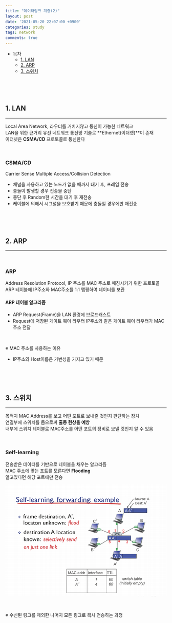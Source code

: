 ```yaml
---
title: "데이터링크 계층(2)"
layout: post
date: '2021-05-20 22:07:00 +0900'
categories: study
tags: network
comments: true
---
```


- 목차
    - [1. LAN](#1-lan)
    - [2. ARP](#2-arp)
    - [3. 스위치](#3-스위치)

<br>
<br>
<br>

## 1. LAN
---
Local Area Network, 라우터를 거치지않고 통신이 가능한 네트워크<br>
LAN을 위한 근거리 유선 네트워크 통신망 기술로 **Ethernet(이더넷)**이 존재<br>
이더넷은 **CSMA/CD** 프로토콜로 통신한다<br>

<br>

### CSMA/CD
Carrier Sense Multiple Access/Collision Detection<br>
- 채널을 사용하고 있는 노드가 없을 때까지 대기 후, 프레임 전송
- 충돌이 발생할 경우 전송을 중단
- 중단 후 Random한 시간을 대기 후 재전송
- 케이블에 의해서 시그널을 보호받기 때문에 충돌일 경우에만 재전송

<br>
<br>
<br>

## 2. ARP
---

<br>

### ARP
Address Resolution Protocol, IP 주소를 MAC 주소로 매칭시키기 위한 프로토콜<br>
ARP 테이블에 IP주소와 MAC주소를 1:1 맵핑하여 데이터를 보관<br>

#### ARP 테이블 알고리즘
- ARP Request(Frame)을 LAN 환경에 브로드캐스트
- Request에 저장된 게이트 웨이 라우터 IP주소와 같은 게이트 웨이 라우터가 MAC 주소 전달<br>

<br>


※ MAC 주소를 사용하는 이유<br> 
- IP주소와 Host이름은 가변성을 가지고 있기 때문

<br>
<br>
<br>


## 3. 스위치
---
목적지 MAC Address를 보고 어떤 포트로 보내줄 것인지 판단하는 장치<br>
연결부에 스위치를 둠으로써 **출동 현상을 예방**<br>
내부에 스위치 테이블로 MAC주소를 어떤 포트의 장비로 보낼 것인지 알 수 있음<br>

<br>

### Self-learning
전송받은 데이터를 기반으로 테이블을 채우는 알고리즘<br>
MAC 주소에 맞는 포트를 모른다면 **Flooding**<br>
알고있다면 해당 포트에만 전송<br>

![ex_screenshot](/assets/img/selflearning.PNG)<br>

<br>

※ 수신된 링크를 제외한 나머지 모든 링크로 복사 전송하는 과정<br>


